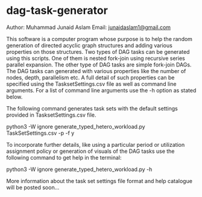 # dag-task-generator
Author: Muhammad Junaid Aslam
Email: junaidaslam1@gmail.com

This software is a computer program whose purpose is to help the random generation of directed acyclic graph structures and adding
various properties on those structures. Two types of DAG tasks can be generated using this scripts. One of them is nested fork-join using recursive series parallel expansion. The other type of DAG tasks are simple fork-join DAGs. The DAG tasks can generated with various properties like the number of nodes, depth, parallelism etc. A full detail of such properties can be specified using the TasksetSettings.csv file as well as command line arguments. For a list of command line arguments use the -h option as stated below.

The following command generates task sets with the default settings provided in TasksetSettings.csv file.

python3 -W ignore generate_typed_hetero_workload.py TaskSetSettings.csv -p -f y

To incorporate further details, like using a particular period or utilization assignment policy or generation of visuals of the DAG tasks
use the following command to get help in the terminal:

python3 -W ignore generate_typed_hetero_workload.py -h

More information about the task set settings file format and help catalogue will be posted soon...
